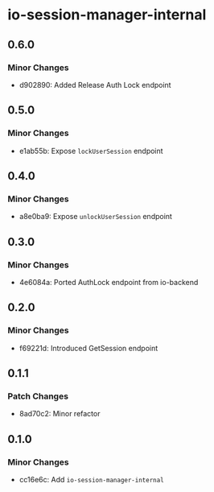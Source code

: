# io-session-manager-internal

## 0.6.0

### Minor Changes

- d902890: Added Release Auth Lock endpoint

## 0.5.0

### Minor Changes

- e1ab55b: Expose `lockUserSession` endpoint

## 0.4.0

### Minor Changes

- a8e0ba9: Expose `unlockUserSession` endpoint

## 0.3.0

### Minor Changes

- 4e6084a: Ported AuthLock endpoint from io-backend

## 0.2.0

### Minor Changes

- f69221d: Introduced GetSession endpoint

## 0.1.1

### Patch Changes

- 8ad70c2: Minor refactor

## 0.1.0

### Minor Changes

- cc16e6c: Add `io-session-manager-internal`
